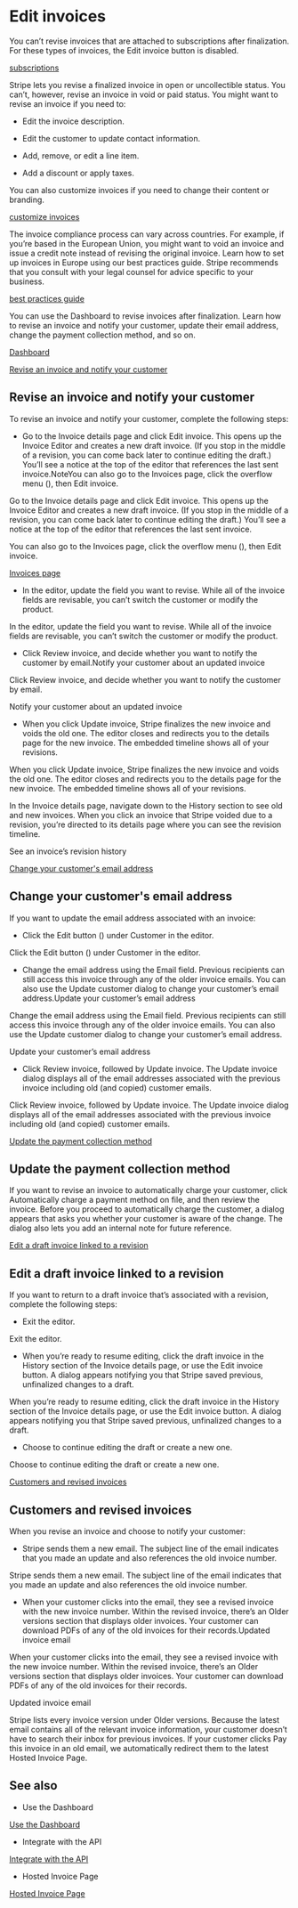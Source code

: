 # Edit invoices

You can’t revise invoices that are attached to subscriptions after finalization. For these types of invoices, the Edit invoice button is disabled.

[subscriptions](/billing/subscriptions/creating)

Stripe lets you revise a finalized invoice in open or uncollectible status. You can’t, however, revise an invoice in void or paid status. You might want to revise an invoice if you need to:

- Edit the invoice description.

- Edit the customer to update contact information.

- Add, remove, or edit a line item.

- Add a discount or apply taxes.

You can also customize invoices if you need to change their content or branding.

[customize invoices](/invoicing/customize)

The invoice compliance process can vary across countries. For example, if you’re based in the European Union, you might want to void an invoice and issue a credit note instead of revising the original invoice. Learn how to set up invoices in Europe using our best practices guide. Stripe recommends that you consult with your legal counsel for advice specific to your business.

[best practices guide](/invoicing/global-config-guide)

You can use the Dashboard to revise invoices after finalization. Learn how to revise an invoice and notify your customer, update their email address, change the payment collection method, and so on.

[Dashboard](https://dashboard.stripe.com/test/dashboard)

[Revise an invoice and notify your customer](#revision-notification)

## Revise an invoice and notify your customer

To revise an invoice and notify your customer, complete the following steps:

- Go to the Invoice details page and click Edit invoice. This opens up the Invoice Editor and creates a new draft invoice. (If you stop in the middle of a revision, you can come back later to continue editing the draft.) You’ll see a notice at the top of the editor that references the last sent invoice.NoteYou can also go to the Invoices page, click the overflow menu (), then Edit invoice.

Go to the Invoice details page and click Edit invoice. This opens up the Invoice Editor and creates a new draft invoice. (If you stop in the middle of a revision, you can come back later to continue editing the draft.) You’ll see a notice at the top of the editor that references the last sent invoice.

You can also go to the Invoices page, click the overflow menu (), then Edit invoice.

[Invoices page](https://dashboard.stripe.com/test/invoices)

- In the editor, update the field you want to revise. While all of the invoice fields are revisable, you can’t switch the customer or modify the product.

In the editor, update the field you want to revise. While all of the invoice fields are revisable, you can’t switch the customer or modify the product.

- Click Review invoice, and decide whether you want to notify the customer by email.Notify your customer about an updated invoice

Click Review invoice, and decide whether you want to notify the customer by email.

Notify your customer about an updated invoice

- When you click Update invoice, Stripe finalizes the new invoice and voids the old one. The editor closes and redirects you to the details page for the new invoice. The embedded timeline shows all of your revisions.

When you click Update invoice, Stripe finalizes the new invoice and voids the old one. The editor closes and redirects you to the details page for the new invoice. The embedded timeline shows all of your revisions.

In the Invoice details page, navigate down to the History section to see old and new invoices. When you click an invoice that Stripe voided due to a revision, you’re directed to its details page where you can see the revision timeline.

See an invoice’s revision history

[Change your customer's email address](#update-customer-email)

## Change your customer's email address

If you want to update the email address associated with an invoice:

- Click the Edit button () under Customer in the editor.

Click the Edit button () under Customer in the editor.

- Change the email address using the Email field. Previous recipients can still access this invoice through any of the older invoice emails. You can also use the Update customer dialog to change your customer’s email address.Update your customer’s email address

Change the email address using the Email field. Previous recipients can still access this invoice through any of the older invoice emails. You can also use the Update customer dialog to change your customer’s email address.

Update your customer’s email address

- Click Review invoice, followed by Update invoice. The Update invoice dialog displays all of the email addresses associated with the previous invoice including old (and copied) customer emails.

Click Review invoice, followed by Update invoice. The Update invoice dialog displays all of the email addresses associated with the previous invoice including old (and copied) customer emails.

[Update the payment collection method](#change-collection-method)

## Update the payment collection method

If you want to revise an invoice to automatically charge your customer, click Automatically charge a payment method on file, and then review the invoice. Before you proceed to automatically charge the customer, a dialog appears that asks you whether your customer is aware of the change. The dialog also lets you add an internal note for future reference.

[Edit a draft invoice linked to a revision](#edit-draft-invoice)

## Edit a draft invoice linked to a revision

If you want to return to a draft invoice that’s associated with a revision, complete the following steps:

- Exit the editor.

Exit the editor.

- When you’re ready to resume editing, click the draft invoice in the History section of the Invoice details page, or use the Edit invoice button. A dialog appears notifying you that Stripe saved previous, unfinalized changes to a draft.

When you’re ready to resume editing, click the draft invoice in the History section of the Invoice details page, or use the Edit invoice button. A dialog appears notifying you that Stripe saved previous, unfinalized changes to a draft.

- Choose to continue editing the draft or create a new one.

Choose to continue editing the draft or create a new one.

[Customers and revised invoices](#customer-payment)

## Customers and revised invoices

When you revise an invoice and choose to notify your customer:

- Stripe sends them a new email. The subject line of the email indicates that you made an update and also references the old invoice number.

Stripe sends them a new email. The subject line of the email indicates that you made an update and also references the old invoice number.

- When your customer clicks into the email, they see a revised invoice with the new invoice number. Within the revised invoice, there’s an Older versions section that displays older invoices. Your customer can download PDFs of any of the old invoices for their records.Updated invoice email

When your customer clicks into the email, they see a revised invoice with the new invoice number. Within the revised invoice, there’s an Older versions section that displays older invoices. Your customer can download PDFs of any of the old invoices for their records.

Updated invoice email

Stripe lists every invoice version under Older versions. Because the latest email contains all of the relevant invoice information, your customer doesn’t have to search their inbox for previous invoices. If your customer clicks Pay this invoice in an old email, we automatically redirect them to the latest Hosted Invoice Page.

## See also

- Use the Dashboard

[Use the Dashboard](/invoicing/dashboard)

- Integrate with the API

[Integrate with the API](/invoicing/integration)

- Hosted Invoice Page

[Hosted Invoice Page](/invoicing/hosted-invoice-page)
